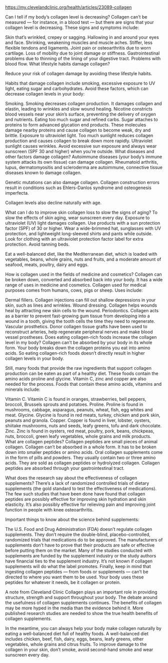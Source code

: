 https://my.clevelandclinic.org/health/articles/23089-collagen

Can I tell if my body’s collagen level is decreasing?
Collagen can’t be measured — for instance, in a blood test — but there are signs that your collagen level is decreasing. These signs and symptoms include:

Skin that’s wrinkled, crepey or sagging.
Hallowing in and around your eyes and face.
Shrinking, weakening muscles and muscle aches.
Stiffer, less flexible tendons and ligaments.
Joint pain or osteoarthritis due to worn cartilage.
Loss of mobility due to joint damage or stiffness.
Gastrointestinal problems due to thinning of the lining of your digestive tract.
Problems with blood flow.
What lifestyle habits damage collagen?

Reduce your risk of collagen damage by avoiding these lifestyle habits.

Habits that damage collagen include smoking, excessive exposure to UV light, eating sugar and carbohydrates.
Avoid these factors, which can decrease collagen levels in your body:

Smoking. Smoking decreases collagen production. It damages collagen and elastin, leading to wrinkles and slow wound healing. Nicotine constricts blood vessels near your skin’s surface, preventing the delivery of oxygen and nutrients.
Eating too much sugar and refined carbs. Sugar attaches to proteins to form advanced glycation end products. These molecules damage nearby proteins and cause collagen to become weak, dry and brittle.
Exposure to ultraviolet light. Too much sunlight reduces collagen production and causes collagen to break down more rapidly. Ultraviolet sunlight causes wrinkles. Avoid excessive sun exposure and always wear sunscreen (SPF 30 and higher) when you’re outside.
What diseases and other factors damage collagen?
Autoimmune diseases (your body’s immune system attacks its own tissue) can damage collagen. Rheumatoid arthritis, lupus, dermatomyositis and scleroderma are autoimmune, connective tissue diseases known to damage collagen.

Genetic mutations can also damage collagen. Collagen construction errors result in conditions such as Ehlers-Danlos syndrome and osteogenesis imperfecta.

Collagen levels also decline naturally with age.

What can I do to improve skin collagen loss to slow the signs of aging?
To slow the effects of skin aging, wear sunscreen every day. Exposure to ultraviolet (UV) light damages collagen. Use products with a sun protection factor (SPF) of 30 or higher. Wear a wide-brimmed hat, sunglasses with UV protection, and lightweight long-sleeved shirts and pants while outside. Look for clothing with an ultraviolet protection factor label for extra protection. Avoid tanning beds.

Eat a well-balanced diet, like the Mediterranean diet, which is loaded with vegetables, beans, whole grains, nuts and fruits, and a moderate amount of seafood, meats, poultry, dairy and eggs.

How is collagen used in the fields of medicine and cosmetics?
Collagen can be broken down, converted and absorbed back into your body. It has a wide range of uses in medicine and cosmetics. Collagen used for medical purposes comes from humans, cows, pigs or sheep. Uses include:

Dermal fillers. Collagen injections can fill out shallow depressions in your skin, such as lines and wrinkles.
Wound dressing. Collagen helps wounds heal by attracting new skin cells to the wound.
Periodontics. Collagen acts as a barrier to prevent fast-growing gum tissue from developing into a wound in a tooth, giving the tooth cells the time they need to regenerate.
Vascular prosthetics. Donor collagen tissue grafts have been used to reconstruct arteries, help regenerate peripheral nerves and make blood vessel prostheses.
Does eating collagen-rich foods increase the collagen level in my body?
Collagen can’t be absorbed by your body in its whole form. Your body breaks down the collagen proteins you eat into amino acids. So eating collagen-rich foods doesn’t directly result in higher collagen levels in your body.

Still, many foods that provide the raw ingredients that support collagen production can be eaten as part of a healthy diet. These foods contain the amino acids proline and glycine. Vitamin C, zinc and copper are also needed for the process. Foods that contain these amino acids, vitamins and minerals include:

Vitamin C. Vitamin C is found in oranges, strawberries, bell peppers, broccoli, Brussels sprouts and potatoes.
Proline. Proline is found in mushrooms, cabbage, asparagus, peanuts, wheat, fish, egg whites and meat.
Glycine. Glycine is found in red meats, turkey, chicken and pork skin, peanuts and granola.
Copper. Copper is found in liver, lobster, oysters, shiitake mushrooms, nuts and seeds, leafy greens, tofu and dark chocolate.
Zinc. Zinc is found in oysters, red meat, poultry, pork, beans, chickpeas, nuts, broccoli, green leafy vegetables, whole grains and milk products.
What are collagen peptides?
Collagen peptides are small pieces of animal collagen. Collagen can’t be absorbed in a whole form. It has to be broken down into smaller peptides or amino acids. Oral collagen supplements come in the form of pills and powders. They usually contain two or three amino acids. They are sold as collagen peptides or hydrolyzed collagen. Collagen peptides are absorbed through your gastrointestinal tract.

What does the research say about the effectiveness of collagen supplements?
There’s a lack of randomized controlled trials of dietary supplements (the gold standard to test the effectiveness of medications). The few such studies that have been done have found that collagen peptides are possibly effective for improving skin hydration and skin elasticity. It’s also possibly effective for relieving pain and improving joint function in people with knee osteoarthritis.

Important things to know about the science behind supplements:

The U.S. Food and Drug Administration (FDA) doesn’t regulate collagen supplements. They don’t require the double-blind, placebo-controlled, randomized trials that medications do to be approved. The manufacturers of supplements don’t have to prove that their products are safe or effective before putting them on the market.
Many of the studies conducted with supplements are funded by the supplement industry or the study authors have financial ties to the supplement industry.
It’s not known if collagen supplements will do what the label promotes.
Finally, keep in mind that ingesting collagen peptides — from foods or supplements — can’t be directed to where you want them to be used. Your body uses these peptides for whatever it needs, be it collagen or protein.

A note from Cleveland Clinic
Collagen plays an important role in providing structure, strength and support throughout your body. The debate around the usefulness of collagen supplements continues. The benefits of collagen may be more hyped in the media than the evidence behind it. More published research studies are needed to show the true health benefits of collagen supplements.

In the meantime, you can always help your body make collagen naturally by eating a well-balanced diet full of healthy foods. A well-balanced diet includes chicken, beef, fish, dairy, eggs, beans, leafy greens, other vegetables, whole grains and citrus fruits. To improve damage to the collagen in your skin, don’t smoke, avoid second-hand smoke and wear sunscreen every day.
